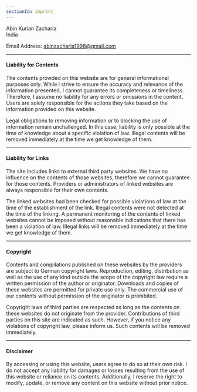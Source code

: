 ```yaml
---
sectionId: imprint
---
```




Abin Kurian Zacharia<br />
India

Email Address: <u>abinzacharia1998@gmail.com</u>

---

#### Liability for Contents

The contents provided on this website are for general informational purposes only. While I strive to ensure the accuracy and relevance of the information presented, I cannot guarantee its completeness or timeliness. Therefore, I assume no liability for any errors or omissions in the content. Users are solely responsible for the actions they take based on the information provided on this website.

Legal obligations to removing information or to blocking the use of information remain unchallenged. In this case, liability is only possible at the time of knowledge about a specific violation of law. Illegal contents will be removed immediately at the time we get knowledge of them.

---

#### Liability for Links

The site includes links to external third party websites. We have no influence on the contents of those websites, therefore we cannot guarantee for those contents. Providers or administrators of linked websites are always responsible for their own contents.

The linked websites had been checked for possible violations of law at the time of the establishment of the link. Illegal contents were not detected at the time of the linking. A permanent monitoring of the contents of linked websites cannot be imposed without reasonable indications that there has been a violation of law. Illegal links will be removed immediately at the time we get knowledge of them.

---

#### Copyright

Contents and compilations published on these websites by the providers are subject to German copyright laws. Reproduction, editing, distribution as well as the use of any kind outside the scope of the copyright law require a written permission of the author or originator. Downloads and copies of these websites are permitted for private use only. The commercial use of our contents without permission of the originator is prohibited.

Copyright laws of third parties are respected as long as the contents on these websites do not originate from the provider. Contributions of third parties on this site are indicated as such. However, if you notice any violations of copyright law, please inform us. Such contents will be removed immediately.

---

#### Disclaimer

By accessing or using this website, users agree to do so at their own risk. I do not accept any liability for damages or losses resulting from the use of this website or reliance on its contents. Additionally, I reserve the right to modify, update, or remove any content on this website without prior notice.